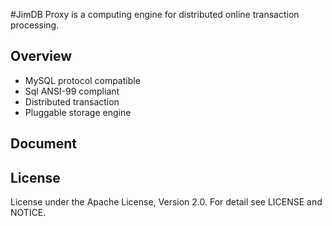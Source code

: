 #JimDB Proxy
is a computing engine for distributed online transaction processing.

## Overview
 - MySQL protocol compatible
 - Sql ANSI-99 compliant
 - Distributed transaction
 - Pluggable storage engine

## Document

## License
License under the Apache License, Version 2.0. For detail see LICENSE and NOTICE.
